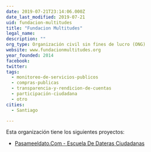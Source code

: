 ```yaml
---
date: 2019-07-21T23:14:06.000Z
date_last_modified: 2019-07-21
uid: fundacion-multitudes
title: "Fundacion Multitudes"
legal_name: 
description: ""
org_type: Organización civil sin fines de lucro (ONG)
website: www.fundacionmultitudes.org
year_founded: 2014
facebook: 
twitter: 
tags:
  - monitoreo-de-servicios-publicos
  - compras-publicas
  - transparencia-y-rendicion-de-cuentas
  - participación-ciudadana
  - otro
cities: 
  - Santiago

---
```


Esta organización tiene los siguientes proyectos:

- [Pasameeldato.Com - Escuela De Dateras Ciudadanas](/proyectos/pasameeldato-com-escuela-de-dateras-ciudadanas)
